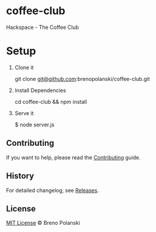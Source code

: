 # coffee-club
Hackspace - The Coffee Club

# Setup

1. Clone it

	git clone git@github.com:brenopolanski/coffee-club.git
	
2. Install Dependencies
	
	cd coffee-club && npm install

3. Serve it

	$ node server.js

## Contributing

If you want to help, please read the [Contributing](https://github.com/brenopolanski/coffee-club/blob/master/CONTRIBUTING.md) guide.

## History

For detailed changelog, see [Releases](https://github.com/brenopolanski/coffee-club/releases).

## License

[MIT License](http://brenopolanski.mit-license.org/) © Breno Polanski
